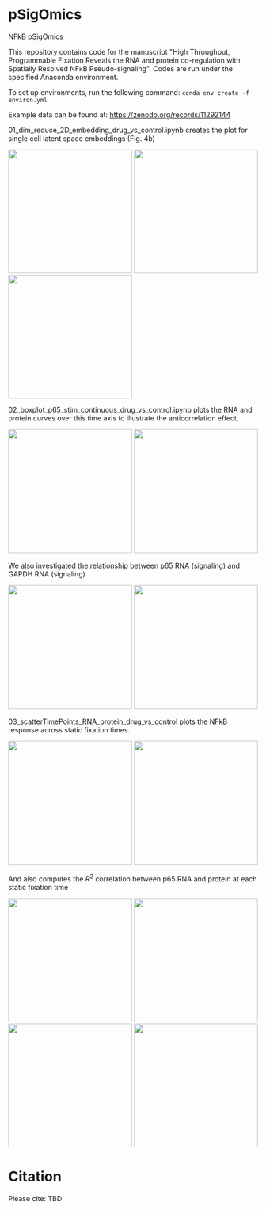 # pSigOmics
NFkB pSigOmics

This repository contains code for the manuscript "High Throughput, Programmable Fixation Reveals the RNA and protein co-regulation with Spatially Resolved NFκB Pseudo-signaling". Codes are run under the specified Anaconda environment.

To set up environments, run the following command: `conda env create -f environ.yml`

Example data can be found at: https://zenodo.org/records/11292144

01_dim_reduce_2D_embedding_drug_vs_control.ipynb creates the plot for single cell latent space embeddings (Fig. 4b)

<img src="https://github.com/coskunlab/pSigOmics/blob/main/figures/TNFa_time.png" height="250"> <img src="https://github.com/coskunlab/pSigOmics/blob/main/figures/TNFa_stim.png" height="250"> <img src="https://github.com/coskunlab/pSigOmics/blob/main/figures/TNFa_P-R.png" height="250">

02_boxplot_p65_stim_continuous_drug_vs_control.ipynb plots the RNA and protein curves over this time axis to illustrate the anticorrelation effect.

<img src="https://github.com/coskunlab/pSigOmics/blob/main/figures/IL1B_WholeCell.png" height="250"> <img src="https://github.com/coskunlab/pSigOmics/blob/main/figures/TNFa_Cytosol.png" height="250">

We also investigated the relationship between p65 RNA (signaling) and GAPDH RNA (signaling)

<img src="https://github.com/coskunlab/pSigOmics/blob/main/figures/TNFa_RNA_Count.png" height="250"> <img src="https://github.com/coskunlab/pSigOmics/blob/main/figures/TNFa_RNA_Intensity.png" height="250">

03_scatterTimePoints_RNA_protein_drug_vs_control plots the NFkB response across static fixation times. 

<img src="https://github.com/coskunlab/pSigOmics/blob/main/figures/IL1B_CellCounts_norm.png" height="250"> <img src="https://github.com/coskunlab/pSigOmics/blob/main/figures/TNFa_MedianNucCytoRatio_IQR.png" height="250">

And also computes the $R^2$ correlation between p65 RNA and protein at each static fixation time

<img src="https://github.com/coskunlab/pSigOmics/blob/main/figures/TNFa_Time_0mins.png" height="250"> <img src="https://github.com/coskunlab/pSigOmics/blob/main/figures/TNFa_Time_30mins.png" height="250"> <img src="https://github.com/coskunlab/pSigOmics/blob/main/figures/TNFa_Time_60mins.png" height="250"> <img src="https://github.com/coskunlab/pSigOmics/blob/main/figures/TNFa_Time_90mins.png" height="250">

# Citation

Please cite: TBD
